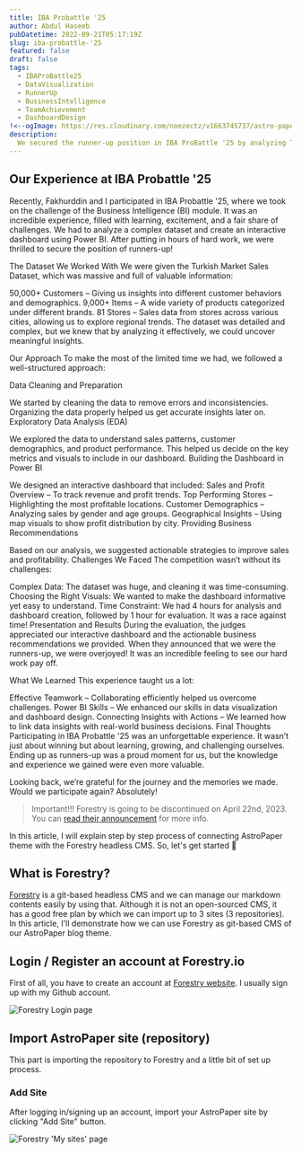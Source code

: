 ```yaml
---
title: IBA Probattle '25
author: Abdul Haseeb
pubDatetime: 2022-09-21T05:17:19Z
slug: iba-probattle-'25
featured: false
draft: false
tags:
  - IBAProBattle25
  - DataVisualization
  - RunnerUp
  - BusinessIntelligence 
  - TeamAchievement
  - DashboardDesign 
!<--ogImage: https://res.cloudinary.com/noezectz/v1663745737/astro-paper/astropaper-x-forestry-og_kqfwp0.png -->
description:
  We secured the runner-up position in IBA ProBattle '25 by analyzing Turkish Market Sales data using Power BI!
---
```


## Our Experience at IBA Probattle '25
Recently, Fakhurddin and I participated in IBA Probattle '25, where we took on the challenge of the Business Intelligence (BI) module. It was an incredible experience, filled with learning, excitement, and a fair share of challenges. We had to analyze a complex dataset and create an interactive dashboard using Power BI. After putting in hours of hard work, we were thrilled to secure the position of runners-up!

The Dataset We Worked With
We were given the Turkish Market Sales Dataset, which was massive and full of valuable information:

50,000+ Customers – Giving us insights into different customer behaviors and demographics.
9,000+ Items – A wide variety of products categorized under different brands.
81 Stores – Sales data from stores across various cities, allowing us to explore regional trends.
The dataset was detailed and complex, but we knew that by analyzing it effectively, we could uncover meaningful insights.

Our Approach
To make the most of the limited time we had, we followed a well-structured approach:

Data Cleaning and Preparation

We started by cleaning the data to remove errors and inconsistencies.
Organizing the data properly helped us get accurate insights later on.
Exploratory Data Analysis (EDA)

We explored the data to understand sales patterns, customer demographics, and product performance.
This helped us decide on the key metrics and visuals to include in our dashboard.
Building the Dashboard in Power BI

We designed an interactive dashboard that included:
Sales and Profit Overview – To track revenue and profit trends.
Top Performing Stores – Highlighting the most profitable locations.
Customer Demographics – Analyzing sales by gender and age groups.
Geographical Insights – Using map visuals to show profit distribution by city.
Providing Business Recommendations

Based on our analysis, we suggested actionable strategies to improve sales and profitability.
Challenges We Faced
The competition wasn’t without its challenges:

Complex Data: The dataset was huge, and cleaning it was time-consuming.
Choosing the Right Visuals: We wanted to make the dashboard informative yet easy to understand.
Time Constraint: We had 4 hours for analysis and dashboard creation, followed by 1 hour for evaluation. It was a race against time!
Presentation and Results
During the evaluation, the judges appreciated our interactive dashboard and the actionable business recommendations we provided. When they announced that we were the runners-up, we were overjoyed! It was an incredible feeling to see our hard work pay off.

What We Learned
This experience taught us a lot:

Effective Teamwork – Collaborating efficiently helped us overcome challenges.
Power BI Skills – We enhanced our skills in data visualization and dashboard design.
Connecting Insights with Actions – We learned how to link data insights with real-world business decisions.
Final Thoughts
Participating in IBA Probattle '25 was an unforgettable experience. It wasn’t just about winning but about learning, growing, and challenging ourselves. Ending up as runners-up was a proud moment for us, but the knowledge and experience we gained were even more valuable.

Looking back, we’re grateful for the journey and the memories we made. Would we participate again? Absolutely!

> Important!!! Forestry is going to be discontinued on April 22nd, 2023. You can [read their announcement](https://forestry.io/blog/forestry.io-end-of-life/) for more info.

In this article, I will explain step by step process of connecting AstroPaper theme with the Forestry headless CMS. So, let's get started 🎉



## What is Forestry?

[Forestry](https://forestry.io/ "Forestry Website") is a git-based headless CMS and we can manage our markdown contents easily by using that. Although it is not an open-sourced CMS, it has a good free plan by which we can import up to 3 sites (3 repositories). In this article, I'll demonstrate how we can use Forestry as git-based CMS of our AstroPaper blog theme.

## Login / Register an account at Forestry.io

First of all, you have to create an account at [Forestry website](https://app.forestry.io/login "Forestry Login Page"). I usually sign up with my Github account.

![Forestry Login page](https://res.cloudinary.com/noezectz/v1663739096/astro-paper/Forestry-io_hk5yzv.png)

## Import AstroPaper site (repository)

This part is importing the repository to Forestry and a little bit of set up process.

### Add Site

After logging in/signing up an account, import your AstroPaper site by clicking "Add Site" button.

![Forestry 'My sites' page](https://res.cloudinary.com/noezectz/v1663739752/astro-paper/Forestry-io_1_z1bdyd.png)
